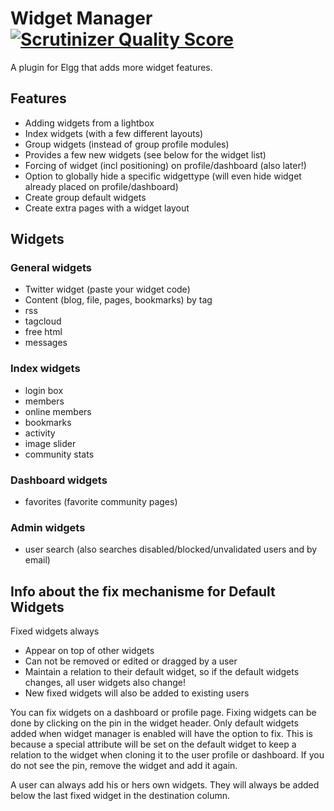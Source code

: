 Widget Manager [![Scrutinizer Quality Score](https://scrutinizer-ci.com/g/ColdTrick/widget_manager/badges/quality-score.png?s=27bafb753e3922cff1a880a3245cd9e6137c58ec)](https://scrutinizer-ci.com/g/ColdTrick/widget_manager/)
==============

A plugin for Elgg that adds more widget features.

Features
--------

 - Adding widgets from a lightbox 
 - Index widgets (with a few different layouts)
 - Group widgets (instead of group profile modules)
 - Provides a few new widgets (see below for the widget list)
 - Forcing of widget (incl positioning) on profile/dashboard (also later!)
 - Option to globally hide a specific widgettype (will even hide widget already placed on profile/dashboard)
 - Create group default widgets
 - Create extra pages with a widget layout
	
Widgets
-------	

### General widgets

 - Twitter widget (paste your widget code)
 - Content (blog, file, pages, bookmarks) by tag
 - rss
 - tagcloud
 - free html
 - messages
 
### Index widgets

 - login box
 - members
 - online members
 - bookmarks
 - activity
 - image slider
 - community stats
 
### Dashboard widgets

 - favorites (favorite community pages)
 
### Admin widgets

 - user search (also searches disabled/blocked/unvalidated users and by email)
 
Info about the fix mechanisme for Default Widgets
-------------------------------------------------
 
Fixed widgets always

 - Appear on top of other widgets
 - Can not be removed or edited or dragged by a user
 - Maintain a relation to their default widget, so if the default widgets changes, all user widgets also change!
 - New fixed widgets will also be added to existing users
 
You can fix widgets on a dashboard or profile page. Fixing widgets can be done by clicking on the pin in the widget header. Only default widgets added when widget manager is enabled will have the option to fix. This is because a special attribute will be set on the default widget to keep a relation to the widget when cloning it to the user profile or dashboard. If you do not see the pin, remove the widget and add it again. 

A user can always add his or hers own widgets. They will always be added below the last fixed widget in the destination column.
